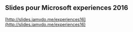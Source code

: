 ## Slides pour Microsoft experiences 2016

[http://slides.iamvdo.me/experiences16](http://slides.iamvdo.me/experiences16)